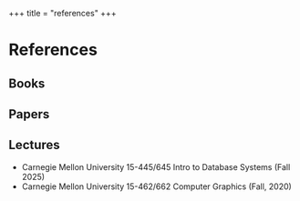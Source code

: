 +++
title = "references"
+++

# References

## Books

## Papers

## Lectures

- Carnegie Mellon University 15-445/645 Intro to Database Systems (Fall 2025)
- Carnegie Mellon University 15-462/662 Computer Graphics (Fall, 2020)
